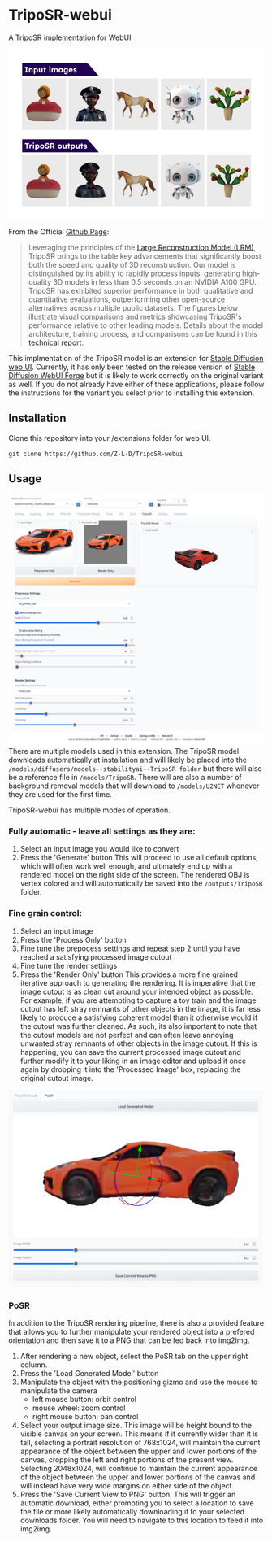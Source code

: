 # TripoSR-webui
A TripoSR implementation for WebUI

![](teaser800.gif)

From the Official [Github Page](https://github.com/VAST-AI-Research/TripoSR):
>Leveraging the principles of the [Large Reconstruction Model (LRM)](https://yiconghong.me/LRM/), TripoSR brings to the table key advancements that significantly boost both the speed and quality of 3D reconstruction. Our model is distinguished by its ability to rapidly process inputs, generating high-quality 3D models in less than 0.5 seconds on an NVIDIA A100 GPU. TripoSR has exhibited superior performance in both qualitative and quantitative evaluations, outperforming other open-source alternatives across multiple public datasets. The figures below illustrate visual comparisons and metrics showcasing TripoSR's performance relative to other leading models. Details about the model architecture, training process, and comparisons can be found in this [technical report](https://arxiv.org/abs/2403.02151).

This implmentation of the TripoSR model is an extension for [Stable Diffusion web UI](https://github.com/AUTOMATIC1111/stable-diffusion-webui). Currently, it has only been tested on the release version of [Stable Diffusion WebUI Forge](https://github.com/lllyasviel/stable-diffusion-webui-forge) but it is likely to work correctly on the original variant as well. If you do not already have either of these applications, please follow the instructions for the variant you select prior to installing this extension.

## Installation
Clone this repository into your /extensions folder for web UI. 
```
git clone https://github.com/Z-L-D/TripoSR-webui
```


## Usage
![](triposr-webui-.png)
There are multiple models used in this extension. The TripoSR model downloads automatically at installation and will likely be placed into the `/models/diffusers/models--stabilityai--TripoSR folder` but there will also be a reference file in `/models/TripoSR`. There will are also a number of background removal models that will download to `/models/U2NET` whenever they are used for the first time.

TripoSR-webui has multiple modes of operation.

### Fully automatic - leave all settings as they are:
1. Select an input image you would like to convert
2. Press the 'Generate' button
This will proceed to use all default options, which will often work well enough, and ultimately end up with a rendered model on the right side of the screen. The rendered OBJ is vertex colored and will automatically be saved into the `/outputs/TripoSR` folder.

### Fine grain control:
1. Select an input image
2. Press the 'Process Only' button
3. Fine tune the prepocess settings and repeat step 2 until you have reached a satisfying processed image cutout
4. Fine tune the render settings
5. Press the 'Render Only' button
This provides a more fine grained iterative approach to generating the rendering. It is imperative that the image cutout is as clean cut around your intended object as possible. For example, if you are attempting to capture a toy train and the image cutout has left stray remnants of other objects in the image, it is far less likely to produce a satisfying coherent model than it otherwise would if the cutout was further cleaned. As such, its also important to note that the cutout models are not perfect and can often leave annoying unwanted stray remnants of other objects in the image cutout. If this is happening, you can save the current processed image cutout and further modify it to your liking in an image editor and upload it once again by dropping it into the 'Processed Image' box, replacing the original cutout image.

![](posr.png)

### PoSR
In addition to the TripoSR rendering pipeline, there is also a provided feature that allows you to further manipulate your rendered object into a prefered orientation and then save it to a PNG that can be fed back into img2img.

1. After rendering a new object, select the PoSR tab on the upper right column.
2. Press the 'Load Generated Model' button
3. Manipulate the object with the positioning gizmo and use the mouse to manipulate the camera
    * left mouse button: orbit control
    * mouse wheel: zoom control
    * right mouse button: pan control
4. Select your output image size. This image will be height bound to the visible canvas on your screen. This means if it currently wider than it is tall, selecting a portrait resolution of 768x1024, will maintain the current appearance of the object between the upper and lower portions of the canvas, cropping the left and right portions of the present view. Selecting 2048x1024, will continue to maintain the current appearance of the object between the upper and lower portions of the canvas and will instead have very wide margins on either side of the object.
5. Press the 'Save Current View to PNG' button. This will trigger an automatic download, either prompting you to select a location to save the file or more likely automatically downloading it to your selected downloads folder. You will need to navigate to this location to feed it into img2img.

